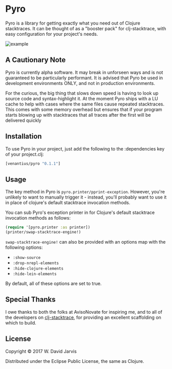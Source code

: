 # Pyro

Pyro is a library for getting exactly what you need out of Clojure stacktraces. It can be thought of as a "booster pack" for clj-stacktrace, with easy configuration for your project's needs.

![example](http://venantius.github.io/pyro/doc/screenshot.png)

## A Cautionary Note

Pyro is currently alpha software. It may break in unforseen ways and is not guaranteed to be particularly performant. It is advised that Pyro be used in
development environments ONLY, and not in production environments.

For the curious, the big thing that slows down speed is having to look up source code and syntax-highlight it. At the moment Pyro ships with a LU cache to help with cases where the same files cause repeated stacktraces. This comes with some memory overhead but ensures that if your program starts blowing up with stacktraces that all traces after the first will be delivered quickly

## Installation

To use Pyro in your project, just add the following to the :dependencies key of your project.clj:

```clojure
[venantius/pyro "0.1.1"]
```

## Usage

The key method in Pyro is `pyro.printer/pprint-exception`. However, you're unlikely to want to manually trigger it - instead, you'll probably want to use it in place of clojure's default stacktrace invocation methods.

You can sub Pyro's exception printer in for Clojure's default stacktrace invocation methods as follows:

```clojure
(require '[pyro.printer :as printer])
(printer/swap-stacktrace-engine!)
```

`swap-stacktrace-engine!` can also be provided with an options map with the following options:

 * `:show-source`
 * `:drop-nrepl-elements`
 * `:hide-clojure-elements`
 * `:hide-lein-elements`

By default, all of these options are set to true.

## Special Thanks

I owe thanks to both the folks at AvisoNovate for inspiring me, and to all of the developers on [clj-stacktrace](https://github.com/mmcgrana/clj-stacktrace), for providing an excellent scaffolding on which to build.

## License

Copyright © 2017 W. David Jarvis

Distributed under the Eclipse Public License, the same as Clojure.
